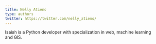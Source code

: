 ```yaml
---
title: Nelly Atieno
type: authors
twitter: https://twitter.com/nelly_atieno/
---
```

Isaiah is a Python developer with specialization in web, machine learning and GIS.
